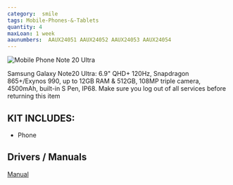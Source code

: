 ```yaml
---
category:  smile
tags: Mobile-Phones-&-Tablets
quantity: 4
maxLoan: 1 week
aaunumbers:  AAUX24051 AAUX24052 AAUX24053 AAUX24054
---
```

![Mobile Phone Note 20 Ultra](https://fdn2.gsmarena.com/vv/pics/samsung/samsung-galaxy-note20-ultra-2.jpg)

Samsung Galaxy Note20 Ultra: 6.9" QHD+ 120Hz, Snapdragon 865+/Exynos 990, up to 12GB RAM & 512GB, 108MP triple camera, 4500mAh, built-in S Pen, IP68.  Make sure you log out of all services before returning this item
## KIT INCLUDES:
-  Phone

## Drivers / Manuals
[Manual](https://www.samsung.com/us/business/support/owners/product/galaxy-note20-ultra-5g-t-mobile/)



